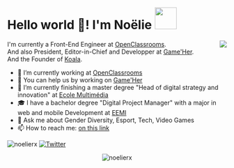 # Hello world 👋! I'm Noëlie <img src="https://media.giphy.com/media/mGcNjsfWAjY5AEZNw6/giphy.gif" width="50">
<img align='right' src="https://media.giphy.com/media/AbDb2PniluFwY/giphy.gif">

I'm currently a Front-End Engineer at [OpenClassrooms](https://openclassrooms.com/en).  
And also President, Editor-in-Chief and Developper at [Game'Her](https://gameher.fr/).  
And the Founder of [Koala](https://meetkoala.netlify.app/).

- 🔭 I’m currently working at [OpenClassrooms](https://openclassrooms.com/en)
- 💭 You can help us by working on [Game'Her](https://github.com/Noelierx/GameHer)
- 🌱 I’m currently finishing a master degree "Head of digital strategy and innovation" at [Ecole Multimédia](https://www.ecole-multimedia.com/)
- 🎓 I have a bachelor degree "Digital Project Manager" with a major in web and mobile Development at [EEMI](https://www.eemi.com/)
- 💬 Ask me about Gender Diversity, Esport, Tech, Video Games
- 📫 How to reach me: <a href="https://linktr.ee/noelie.rx">on this link</a>

<p align="left"> <img src="https://komarev.com/ghpvc/?username=noelierx" alt="noelierx" /> <a href="https://twitter.com/noelie_roux"><img src="https://img.shields.io/twitter/follow/noelie_roux?label=Twitter&style=social" alt="Twitter"></a> </p>
<p align="center"> <img src="https://github-readme-stats.vercel.app/api?username=noelierx&show_icons=true&count_private=true" alt="noelierx" />  </p>
